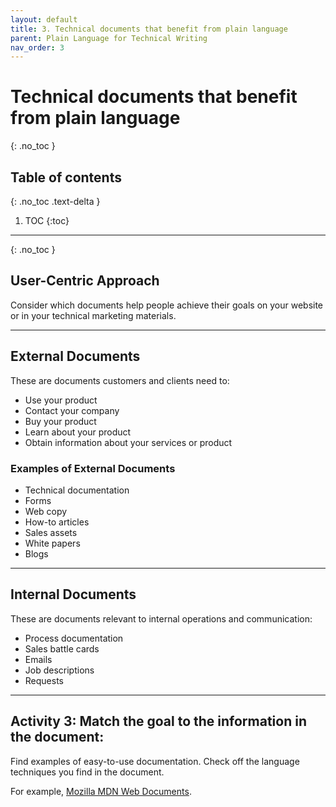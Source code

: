 ```yaml
---
layout: default
title: 3. Technical documents that benefit from plain language
parent: Plain Language for Technical Writing
nav_order: 3
---
```

# Technical documents that benefit from plain language

{: .no_toc }

## Table of contents

{: .no_toc .text-delta }

1. TOC
{:toc}

---

{: .no_toc }

## User-Centric Approach

Consider which documents help people achieve their goals on your website or in your technical marketing materials.

---

## External Documents

These are documents customers and clients need to:

- Use your product
- Contact your company
- Buy your product
- Learn about your product
- Obtain information about your services or product

### Examples of External Documents

- Technical documentation
- Forms
- Web copy
- How-to articles
- Sales assets
- White papers
- Blogs

---

## Internal Documents

These are documents relevant to internal operations and communication:

- Process documentation
- Sales battle cards
- Emails
- Job descriptions
- Requests

---

## Activity 3: Match the goal to the information in the document:
Find examples of easy-to-use documentation. Check off the language techniques you find in the document.

For example, [Mozilla MDN Web Documents](https://developer.mozilla.org/en-US/docs/Learn).
